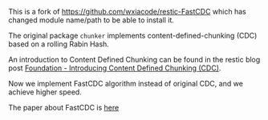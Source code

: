 This is a fork of https://github.com/wxiacode/restic-FastCDC which has changed module name/path to be able to install it.

The original package `chunker` implements content-defined-chunking (CDC) based on a
rolling Rabin Hash.

An introduction to Content Defined Chunking can be found in the restic blog
post [Foundation - Introducing Content Defined Chunking (CDC)](https://restic.github.io/blog/2015-09-12/restic-foundation1-cdc).

Now we implement FastCDC algorithm instead of original CDC, and we achieve higher speed. 

The paper about FastCDC is [here](https://www.usenix.org/conference/atc16/technical-sessions/presentation/xia)
